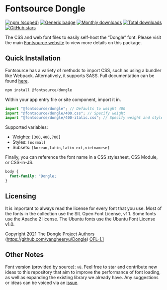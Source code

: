 # Fontsource Dongle

[![npm (scoped)](https://img.shields.io/npm/v/@fontsource/dongle?color=brightgreen)](https://www.npmjs.com/package/@fontsource/dongle) [![Generic badge](https://img.shields.io/badge/fontsource-passing-brightgreen)](https://github.com/fontsource/fontsource) [![Monthly downloads](https://badgen.net/npm/dm/@fontsource/dongle)](https://github.com/fontsource/fontsource) [![Total downloads](https://badgen.net/npm/dt/@fontsource/dongle)](https://github.com/fontsource/fontsource) [![GitHub stars](https://img.shields.io/github/stars/fontsource/fontsource.svg?style=social&label=Star)](https://github.com/fontsource/fontsource/stargazers)

The CSS and web font files to easily self-host the “Dongle” font. Please visit the main [Fontsource website](https://fontsource.org/fonts/dongle) to view more details on this package.

## Quick Installation

Fontsource has a variety of methods to import CSS, such as using a bundler like Webpack. Alternatively, it supports SASS. Full documentation can be found [here](https://fontsource.org/docs/introduction).

```javascript
npm install @fontsource/dongle
```

Within your app entry file or site component, import it in.

```javascript
import "@fontsource/dongle"; // Defaults to weight 400
import "@fontsource/dongle/400.css"; // Specify weight
import "@fontsource/dongle/400-italic.css"; // Specify weight and style

```

Supported variables:
- Weights: `[300,400,700]`
- Styles: `[normal]`
- Subsets: `[korean,latin,latin-ext,vietnamese]`

Finally, you can reference the font name in a CSS stylesheet, CSS Module, or CSS-in-JS.

```css
body {
  font-family: "Dongle;
}
```

## Licensing
It is important to always read the license for every font that you use.
Most of the fonts in the collection use the SIL Open Font License, v1.1. Some fonts use the Apache 2 license. The Ubuntu fonts use the Ubuntu Font License v1.0.

Copyright 2021 The Dongle Project Authors (https://github.com/yangheeryu/Dongle)
[OFL-1.1](http://scripts.sil.org/OFL)

## Other Notes
Font version (provided by source): `v8`.
Feel free to star and contribute new ideas to this repository that aim to improve the performance of font loading, as well as expanding the existing library we already have. Any suggestions or ideas can be voiced via an [issue](https://github.com/fontsource/fontsource/issues).
